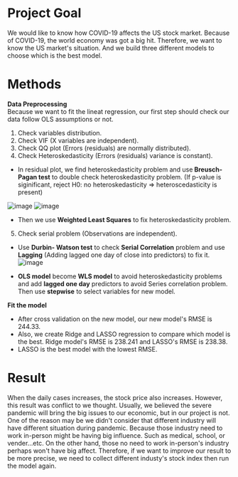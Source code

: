 # Project Goal
We would like to know how COVID-19 affects the US stock market. Because of COVID-19, the world economy was got a big hit. Therefore, we want to know the US market's situation. And we build three different models to choose which is the best model.

# Methods
<b>Data Preprocessing</b>  
Because we want to fit the lineat regression, our first step should check our data follow OLS assumptions or not.   
1. Check variables distribution.  
2. Check VIF (X variables are independent).  
3. Check QQ plot (Errors (residuals) are normally distributed).
4. Check Heteroskedasticity (Errors (residuals) variance is constant).  
- In residual plot, we find heteroskedasticity problem and use<b> Breusch-Pagan test</b> to double check heteroskedasticity problem. (If p-value is siginificant, reject H0: no heteroskedasticity => heteroscedasticity is present)  

![image](https://user-images.githubusercontent.com/67025904/134563425-3d9f512e-3545-416d-b635-db76d847734c.png)
![image](https://user-images.githubusercontent.com/67025904/134564427-696d0152-3790-48bb-8642-8b07e392c469.png)


- Then we use <b>Weighted Least Squares</b> to fix heteroskedasticity problem.  
5. Check serial problem (Observations are independent).  
- Use <b>Durbin- Watson test</b> to check <b>Serial Correlation</b> problem and use <b>Lagging</b> (Adding lagged one day of close into predictors) to fix it. 
![image](https://user-images.githubusercontent.com/67025904/134565476-81d7a377-fc27-42a4-a2a1-0b7cf101b959.png)

- <b>OLS model</b> become <b>WLS model</b> to avoid heteroskedasticity problems and add <b>lagged one day</b> predictors to avoid Series correlation problem. Then use <b>stepwise</b> to select variables for new model.  
   
<b>Fit the model</b>
- After cross validation on the new model, our new model's RMSE is 244.33.  
- Also, we create Ridge and LASSO regression to compare which model is the best. Ridge model's RMSE is 238.241 and LASSO's RMSE is 238.38.  
- LASSO is the best model with the lowest RMSE.  
 

# Result
When the daily cases increases, the stock price also increases. However, this result was conflict to we thought. Usually, we believed the severe pandemic will bring the big issues to our economic, but in our project is not. One of the reason may be we didn't consider that different industry will have different situation during pandemic. Because those industry need to work in-person might be having big influence. Such as medical, school, or vender...etc. On the other hand, those no need to work in-person's industry perhaps won't have big affect. Therefore, if we want to improve our result to be more precise, we need to collect different industy's stock index then run the model again.
